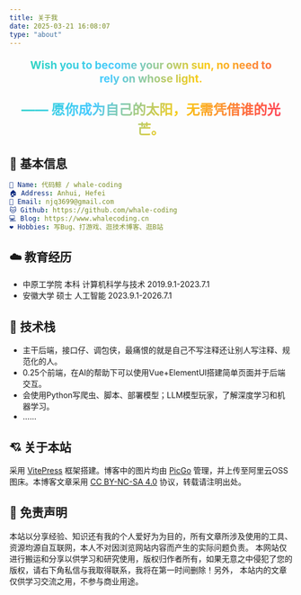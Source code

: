 ```yaml
---
title: 关于我
date: 2025-03-21 16:08:07
type: "about"
---
```



<style>
  /* 定义背景闪耀动画 */
  @keyframes shine {
    0% { background-position: 100% 50%; } /* 从右边开始 */
    100% { background-position: -100% 50%; } /* 到左边结束 */ /* 负值确保动画结束位置与起始位置视觉上一致 */
  }

  /* 闪耀背景效果，仅限该 div */
  .shiny-div {
      font-weight: bold; /* 加粗字体 */
      padding: 0 20px 0 20px; /* 增加内边距 */
      text-align: center; /* 居中对齐 */
      /*background-image: linear-gradient(120deg, #dd206f, #ea8011, #1c7526, #2b77b5, #51259c);*/
      background-image: linear-gradient(
    			120deg,
    		  #bd34fe, /* 紫色 */
    		  #47caff, /* 蓝色 */
    		  #2dd4bf, /* 青绿 */
    		  #facc15, /* 金色 */
    		  #ff4d4d, /* 红色 */
    		  #fa1593, /* 嫣色 */
    		  #bd34fe, /* 紫色 */
    		  #2dd4bf, /* 青绿 */
    		  #47caff, /* 蓝色 */
    		  #facc15, /* 金色 */
    		  #ff4d4d, /* 红色 */
    		  #fa1593 /* 嫣色 */
    		);
      background-size: 300% 300%;
      -webkit-background-clip: text; /* 使用背景裁剪文字 */
      background-clip: text;
      color: transparent; /* 让文字透明显示背景 */
      animation: shine 30s infinite linear; /* 应用动画 */
      font-size: 1.2rem;
    }
    
  /* 单独设置中文部分的颜色 */
  .shiny-div p:nth-child(2) {
    /*color: #ff4d4d; !* 深红色 *!*/
    font-size: 1.5rem;
    font-weight: bold;
  }

</style>

<div class="shiny-div">
  <p>
    Wish you to become your own sun, no need to rely on whose light.
  </p>
  <p>
    —— 愿你成为自己的太阳，无需凭借谁的光芒。
  </p>
</div>

## 👲 基本信息

```yaml
👤 Name: 代码鲸 / whale-coding
🏠 Address: Anhui, Hefei
📮 Email: njq3699@gmail.com
🐱 Github: https://github.com/whale-coding
💻 Blog: https://www.whalecoding.cn
❤️ Hobbies: 写Bug、打游戏、逛技术博客、逛B站
```

## ☁️ 教育经历
- 中原工学院          本科      计算机科学与技术        2019.9.1-2023.7.1
- 安徽大学           硕士    人工智能        2023.9.1-2026.7.1

## 🔨 技术栈

- 主干后端，接口仔、调包侠，最痛恨的就是自己不写注释还让别人写注释、规范化的人。
- 0.25个前端，在AI的帮助下可以使用Vue+ElementUI搭建简单页面并于后端交互。
- 会使用Python写爬虫、脚本、部署模型；LLM模型玩家，了解深度学习和机器学习。
- ……

## 💘 关于本站

采用 <a href="https://vitejs.cn/vitepress/">VitePress</a> 框架搭建。博客中的图片均由 <a href="https://github.com/Molunerfinn/PicGo">PicGo</a>
管理，并上传至阿里云OSS图床。本博客文章采用 <a href="https://creativecommons.org/licenses/by-nc-sa/4.0/deed.zh">CC BY-NC-SA 4.0</a> 协议，转载请注明出处。

## 🙋 免责声明

本站以分享经验、知识还有我的个人爱好为为目的，所有文章所涉及使用的工具、资源均源自互联网，本人不对因浏览网站内容而产生的实际问题负责。
本网站仅进行搬运和分享以供学习和研究使用，版权归作者所有，如果无意之中侵犯了您的版权，请右下角私信与我取得联系，我将在第一时间删除！另外， 本站内的文章仅供学习交流之用，不参与商业用途。

